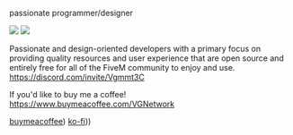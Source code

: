 passionate programmer/designer

![](https://komarev.com/ghpvc/?username=rxnm&label=Views)
<a href="[https://discord.com/invite/Vgmmt3C"><img src="https://img.shields.io/discord/743038680771592192.svg?label=Discord%20Server:&logo=discord&color=5865F2"><br></a>

Passionate and design-oriented developers with a primary focus on providing quality resources and user experience that are open source and entirely free for all of the FiveM community to enjoy and use. https://discord.com/invite/Vgmmt3C

If you'd like to buy me a coffee! https://www.buymeacoffee.com/VGNetwork

[buymeacoffee]([https://www.buymeacoffee.com/VGNetwork))
[ko-fi]([https://ko-fi.com/vgnetwork)))
